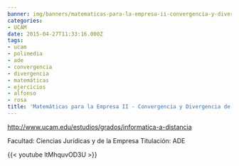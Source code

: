 ```yaml
---
banner: img/banners/matematicas-para-la-empresa-ii-convergencia-y-divergencia-de-sucesiones-alfonso-rosa.jpg
categories:
- UCAM
date: 2015-04-27T11:33:16.000Z
tags:
- ucam
- polimedia
- ade
- convergencia
- divergencia
- matemáticas
- ejercicios
- alfonso
- rosa
title: 'Matemáticas para la Empresa II - Convergencia y Divergencia de Sucesiones - Alfonso Rosa'
---
```


http://www.ucam.edu/estudios/grados/informatica-a-distancia

Facultad: Ciencias Jurídicas y de la Empresa
Titulación: ADE

{{< youtube ltMhquvOD3U >}}
